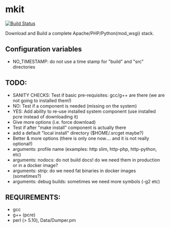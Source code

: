 # mkit

[![Build Status](https://travis-ci.org/dellelce/mkit.svg?branch=master)](https://travis-ci.org/dellelce/mkit)

Download and Build a complete Apache/PHP/Python(mod_wsgi) stack.

## Configuration variables

  * NO_TIMESTAMP: do not use a time stamp for "build" and "src" directories

## TODO:
  * SANITY CHECKS: Test if basic pre-requisites: gcc/g++ are there (we are not going to installed them!)
  * NO: Test if a component is needed (missing on the system)
  * YES: Add ability to re-use installed system component (use installed pcre instead of downloading it)
  * Give more options (i.e. force download)
  * Test if after "make install" component is actually there 
  * add a default "local install" directory ($HOME/.srcget maybe?)
  * Better & more options (there is only one now.... and it is not really optional!)
  * arguments: profile name (examples: http slim, http-php, http-python, etc)
  * arguments: nodocs: do not build docs! do we need them in production or in a docker image?
  * arguments: strip: do we need fat binaries in docker images (sometimes?)
  * arguments: debug builds: sometimes we need more symbols (-g2 etc)

## REQUIREMENTS:
  * gcc
  * g++ (pcre)
  * perl (> 5.10), Data/Dumper.pm

